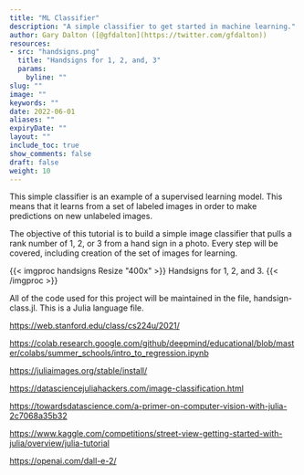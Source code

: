 ```yaml
---
title: "ML Classifier"
description: "A simple classifier to get started in machine learning."
author: Gary Dalton ([@gfdalton](https://twitter.com/gfdalton))
resources:
- src: "handsigns.png"
  title: "Handsigns for 1, 2, and, 3"
  params:
    byline: ""
slug: ""
image: ""
keywords: ""
date: 2022-06-01
aliases: ""
expiryDate: ""
layout: ""
include_toc: true
show_comments: false
draft: false
weight: 10
---
```


This simple classifier is an example of a supervised learning model. This means that it learns from a set of labeled images in order to make predictions on new unlabeled images.

The objective of this tutorial is to build a simple image classifier that pulls a rank number of 1, 2, or 3 from a hand sign in a photo. Every step will be covered, including creation of the set of images for learning.

{{< imgproc handsigns Resize "400x" >}}
Handsigns for 1, 2, and 3.
{{< /imgproc >}}

All of the code used for this project will be maintained in the file, handsign-class.jl. This is a Julia language file.

https://web.stanford.edu/class/cs224u/2021/

https://colab.research.google.com/github/deepmind/educational/blob/master/colabs/summer_schools/intro_to_regression.ipynb

https://juliaimages.org/stable/install/

https://datasciencejuliahackers.com/image-classification.html

https://towardsdatascience.com/a-primer-on-computer-vision-with-julia-2c7068a35b32

https://www.kaggle.com/competitions/street-view-getting-started-with-julia/overview/julia-tutorial

https://openai.com/dall-e-2/

